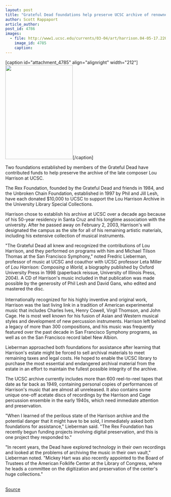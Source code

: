 ```yaml
---
layout: post
title: "Grateful Dead foundations help preserve UCSC archive of renowned composer Lou Harrison"
author: Scott Rappaport
article_author: 
post_id: 4786
images:
  - file: http://www1.ucsc.edu/currents/03-04/art/harrison.04-05-17.220.jpg
    image_id: 4785
    caption: 
---
```


[caption id="attachment_4785" align="alignright" width="212"]<a href="http://dev-ucsc-news.pantheonsite.io/wp-content/uploads/2004/05/harrison.04-05-17.220.jpg"><img class="size-full wp-image-4785" src="http://dev-ucsc-news.pantheonsite.io/wp-content/uploads/2004/05/harrison.04-05-17.220.jpg" alt="" width="212" height="296" /></a>[/caption]
<p>
  Two foundations established by members of the Grateful Dead have contributed funds to help preserve the archive of the late composer Lou Harrison at UCSC.<br>
</p>
<p>
  The Rex Foundation, founded by the Grateful Dead and friends in 1984, and the Unbroken Chain Foundation, established in 1997 by Phil and Jill Lesh, have each donated $10,000 to UCSC to support the Lou Harrison Archive in the University Library Special Collections.<br>
</p>
<p>
  Harrison chose to establish his archive at UCSC over a decade ago because of his 50-year residency in Santa Cruz and his longtime association with the university. After he passed away on February 2, 2003, Harrison's will designated the campus as the site for all of his remaining artistic materials, including his extensive collection of musical instruments.<br>
</p>
<p>
  "The Grateful Dead all knew and recognized the contributions of Lou Harrison, and they performed on programs with him and Michael Tilson Thomas at the San Francisco Symphony," noted Fredric Lieberman, professor of music at UCSC and coauthor with UCSC professor Leta Miller of <i>Lou Harrison: Composing a World,</i> a biography published by Oxford University Press in 1998 (paperback reissue, University of Illinois Press, 2004). A CD of Harrison's music included in that publication was made possible by the generosity of Phil Lesh and David Gans, who edited and mastered the disc.<br>
  <br>
  Internationally recognized for his highly inventive and original work, Harrison was the last living link in a tradition of American experimental music that includes Charles Ives, Henry Cowell, Virgil Thomson, and John Cage. He is most well known for his fusion of Asian and Western musical styles and development of new percussion instruments. Harrison left behind a legacy of more than 300 compositions, and his music was frequently featured over the past decade in San Francisco Symphony programs, as well as on the San Francisco record label New Albion.<br>
</p>
<p>
  Lieberman approached both foundations for assistance after learning that Harrison's estate might be forced to sell archival materials to meet remaining taxes and legal costs. He hoped to enable the UCSC library to purchase the most essential and endangered archival material from the estate in an effort to maintain the fullest possible integrity of the archive.<br>
</p>
<p>
  The UCSC archive currently includes more than 600 reel-to-reel tapes that date as far back as 1949, containing personal copies of performances of Harrison's music that are almost all unreleased. It also contains some unique one-off acetate discs of recordings by the Harrison and Cage percussion ensemble in the early 1940s, which need immediate attention and preservation.<br>
</p>
<p>
  "When I learned of the perilous state of the Harrison archive and the potential danger that it might have to be sold, I immediately asked both foundations for assistance," Lieberman said. "The Rex Foundation has recently begun funding projects involving digital preservation, and this is one project they responded to."<br>
</p>
<p>
  "In recent years, the Dead have explored technology in their own recordings and looked at the problems of archiving the music in their own vault," Lieberman noted. "Mickey Hart was also recently appointed to the Board of Trustees of the American Folklife Center at the Library of Congress, where he leads a committee on the digitization and preservation of the center's huge collections."<br>
  <br>
</p>
<p><a href="http://www1.ucsc.edu/currents/03-04/05-17/archive.html" title="Permalink to archive">Source</a></p>
